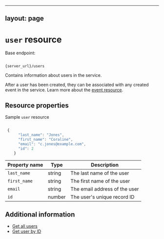 
---
layout: page
---

# `user` resource

Base endpoint:

```shell

{server_url}/users
```

Contains information about users in the service.

After a user has been created, they can be associated with any created event in the service. Learn more about the [event resource](event.md).

## Resource properties

Sample `user` resource

```js

 {
      "last_name": "Jones",
      "first_name": "Coraline",
      "email": "c.jones@example.com",
      "id": 2
    }
```

| Property name | Type | Description |
| ------------- | ----------- | ----------- |
| `last_name` | string | The last name of the user |
| `first_name` | string | The first name of the user |
| `email` | string | The email address of the user |
| `id` | number | The user's unique record ID

## Additional information

* [Get all users](get-users.md)
* [Get user by ID](get-user-by-id.md)
